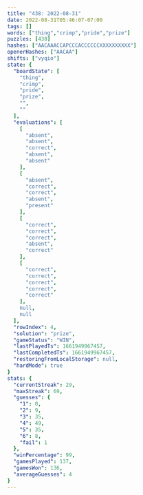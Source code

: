 ```yaml
---
title: "438: 2022-08-31"
date: 2022-08-31T05:46:07-07:00
tags: []
words: ["thing","crimp","pride","prize"]
puzzles: [438]
hashes: ["AACAAACCAPCCCACCCCCCXXXXXXXXXX"]
openerHashes: ["AACAA"]
shifts: ["vyqio"]
state: {
  "boardState": [
    "thing",
    "crimp",
    "pride",
    "prize",
    "",
    ""
  ],
  "evaluations": [
    [
      "absent",
      "absent",
      "correct",
      "absent",
      "absent"
    ],
    [
      "absent",
      "correct",
      "correct",
      "absent",
      "present"
    ],
    [
      "correct",
      "correct",
      "correct",
      "absent",
      "correct"
    ],
    [
      "correct",
      "correct",
      "correct",
      "correct",
      "correct"
    ],
    null,
    null
  ],
  "rowIndex": 4,
  "solution": "prize",
  "gameStatus": "WIN",
  "lastPlayedTs": 1661949967457,
  "lastCompletedTs": 1661949967457,
  "restoringFromLocalStorage": null,
  "hardMode": true
}
stats: {
  "currentStreak": 29,
  "maxStreak": 69,
  "guesses": {
    "1": 0,
    "2": 9,
    "3": 35,
    "4": 49,
    "5": 35,
    "6": 8,
    "fail": 1
  },
  "winPercentage": 99,
  "gamesPlayed": 137,
  "gamesWon": 136,
  "averageGuesses": 4
}
---
```


<!-- more -->
